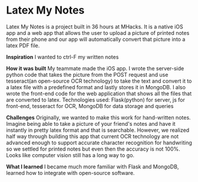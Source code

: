 # Latex My Notes

Latex My Notes is a project built in 36 hours at MHacks. It is a native iOS app and a web app that allows the user to upload a picture of printed notes from their phone and our app will automatically convert that picture into a latex PDF file. 

**Inspiration**
I wanted to ctrl-F my written notes

**How it was built**
My teammate made the iOS app. I wrote the server-side python code that takes the picture from the POST request and use tesseract(an open-source OCR technology) to take the text and convert it to a latex file with a predefined format and lastly stores it in MongoDB. I also wrote the front-end code for the web application that shows all the files that are converted to latex. 
Technologies used: Flask(python) for server, js for front-end, tesseract for OCR, MongoDB for data storage and queries

**Challenges**
Originally, we wanted to make this work for hand-written notes. Imagine being able to take a picture of your friend's notes and have it instantly in pretty latex format and that is searchable. However, we realized half way through building this app that current OCR technology are not advanced enough to support accurate character recognition for handwriting so we settled for printed notes but even then the accuracy is not 100%. Looks like computer vision still has a long way to go. 

**What I learned**
I became much more familiar with Flask and MongoDB, learned how to integrate with open-source software. 